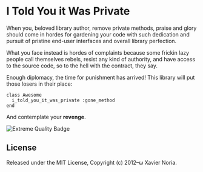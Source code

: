 # I Told You it Was Private

When you, beloved library author, remove private methods, praise and glory should
come in hordes for gardening your code with such dedication and pursuit of
pristine end-user interfaces and overall library perfection.

What you face instead is hordes of complaints because some frickin lazy people
call themselves rebels, resist any kind of authority, and have access to the
source code, so to the hell with the contract, they say.

Enough diplomacy, the time for punishment has arrived! This library will put
those losers in their place:

    class Awesome
      i_told_you_it_was_private :gone_method
    end

And contemplate your **revenge**.

![Extreme Quality Badge](http://img.shields.io/badge/wadus-chaflan-brightgreen.svg)

## License

Released under the MIT License, Copyright (c) 2012–ω Xavier Noria.
